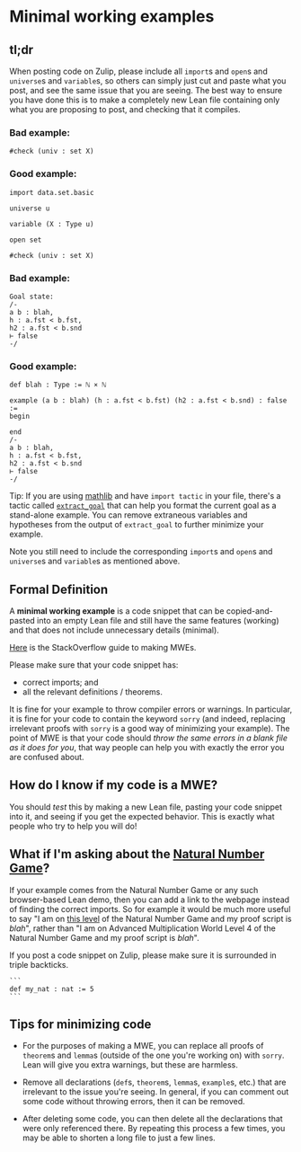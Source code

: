 # Minimal working examples

## tl;dr

When posting code on Zulip, please include all `import`s and `open`s and `universe`s and `variable`s, so others can simply just cut and paste what you post, and see the same issue that you are seeing. The best way to ensure you have done this is to make a completely new Lean file containing only what you are proposing to post, and checking that it compiles.

### Bad example:

```lean
#check (univ : set X)
```

### Good example:

```lean
import data.set.basic

universe u

variable (X : Type u)

open set

#check (univ : set X)
```

### Bad example:

```text
Goal state:
/-
a b : blah,
h : a.fst < b.fst,
h2 : a.fst < b.snd
⊢ false
-/
```

### Good example:

```lean
def blah : Type := ℕ × ℕ

example (a b : blah) (h : a.fst < b.fst) (h2 : a.fst < b.snd) : false :=
begin 

end 
/-
a b : blah,
h : a.fst < b.fst,
h2 : a.fst < b.snd
⊢ false
-/
```

Tip: If you are using [mathlib](https://github.com/leanprover-community/mathlib) and have `import tactic` in your file, there's a tactic called [`extract_goal`](https://leanprover-community.github.io/mathlib_docs/tactics.html#extract_goal) that can help you format the current goal as a stand-alone example. You can remove extraneous variables and hypotheses from the output of `extract_goal` to further minimize your example.

Note you still need to include the corresponding `import`s and `open`s and `universe`s and `variable`s as mentioned above.

## Formal Definition

A **minimal working example** is a code snippet that can be copied-and-pasted into an empty Lean file and still have the same features (working) and that does not include unnecessary details (minimal).

[Here](https://stackoverflow.com/help/minimal-reproducible-example) is the StackOverflow guide to making MWEs.

Please make sure that your code snippet has:

- correct imports; and
- all the relevant definitions / theorems.

It is fine for your example to throw compiler errors or warnings. In particular, it is fine for your code to contain the keyword `sorry` (and indeed, replacing irrelevant proofs with `sorry` is a good way of minimizing your example). The point of MWE is that your code should *throw the same errors in a blank file as it does for you*, that way people can help you with exactly the error you are confused about.

## How do I know if my code is a MWE?

You should *test* this by making a new Lean file, pasting your code snippet into it, and seeing if you get the expected behavior. This is exactly what people who try to help you will do!

## What if I'm asking about the [Natural Number Game](https://www.ma.imperial.ac.uk/~buzzard/xena/natural_number_game/)?

If your example comes from the Natural Number Game or any such browser-based Lean demo, then you can add a link to the webpage instead of finding the correct imports. So for example it would be much more useful to say "I am on [this level](https://www.ma.imperial.ac.uk/~buzzard/xena/natural_number_game/?world=9&level=4) of the Natural Number Game and my proof script is _blah_", rather than "I am on Advanced Multiplication World Level 4 of the Natural Number Game and my proof script is _blah_".

If you post a code snippet on Zulip, please make sure it is surrounded in triple backticks.

````text
```
def my_nat : nat := 5
```
````

## Tips for minimizing code

- For the purposes of making a MWE, you can replace all proofs of `theorem`s and `lemma`s (outside of the one you're working on) with `sorry`. Lean will give you extra warnings, but these are harmless.

- Remove all declarations (`def`s, `theorem`s, `lemma`s, `example`s, etc.) that are irrelevant to the issue you're seeing. In general, if you can comment out some code without throwing errors, then it can be removed.

- After deleting some code, you can then delete all the declarations that were only referenced there. By repeating this process a few times, you may be able to shorten a long file to just a few lines.
